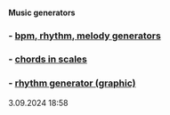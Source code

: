 #### Music generators
### - [bpm, rhythm, melody generators](https://y-bears.github.io/music-quokka/bpm-rhythm-melody.html)
### - [chords in scales](https://y-bears.github.io/music-quokka/ch-in-scale.html)
### - [rhythm generator (graphic)](https://y-bears.github.io/music-quokka/rhythm-boxes.html)


3.09.2024 18:58
